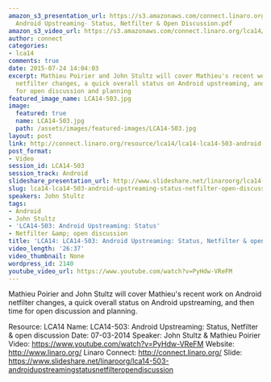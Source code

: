 ```yaml
---
amazon_s3_presentation_url: https://s3.amazonaws.com/connect.linaro.org/lca14/presentations/LCA14-503-
  Android Upstreaming- Status, Netfilter & Open Discussion.pdf
amazon_s3_video_url: https://s3.amazonaws.com/connect.linaro.org/lca14/videos/03-07-Friday/LCA14-503-+Android+Upstreaming-+Status%2C+Netfilter+%26+open+discussion.mp4
author: connect
categories:
- lca14
comments: true
date: 2015-07-24 14:04:03
excerpt: Mathieu Poirier and John Stultz will cover Mathieu's recent work on Android
  netfilter changes, a quick overall status on Android upstreaming, and then time
  for open discussion and planning
featured_image_name: LCA14-503.jpg
image:
  featured: true
  name: LCA14-503.jpg
  path: /assets/images/featured-images/LCA14-503.jpg
layout: post
link: http://connect.linaro.org/resource/lca14/lca14-lca14-503-android-upstreaming-status-netfilter-open-discussion/
post_format:
- Video
session_id: LCA14-503
session_track: Android
slideshare_presentation_url: http://www.slideshare.net/linaroorg/lca14-503-androidupstreamingstatusnetfilteropendiscussion
slug: lca14-lca14-503-android-upstreaming-status-netfilter-open-discussion
speakers: John Stultz
tags:
- Android
- John Stultz
- 'LCA14-503: Android Upstreaming: Status'
- Netfilter &amp; open discussion
title: 'LCA14: LCA14-503: Android Upstreaming: Status, Netfilter & open discussion'
video_length: '26:37'
video_thumbnail: None
wordpress_id: 2140
youtube_video_url: https://www.youtube.com/watch?v=PyHdw-VReFM
---
```


Mathieu Poirier and John Stultz will cover Mathieu's recent work on Android netfilter changes, a quick overall status on Android upstreaming, and then time for open discussion and planning.

Resource: LCA14
Name: LCA14-503: Android Upstreaming: Status, Netfilter & open discussion
Date: 07-03-2014
Speaker: John Stultz & Mathieu Poirier
Video: https://www.youtube.com/watch?v=PyHdw-VReFM
Website: http://www.linaro.org/
Linaro Connect: http://connect.linaro.org/
Slide: https://www.slideshare.net/linaroorg/lca14-503-androidupstreamingstatusnetfilteropendiscussion